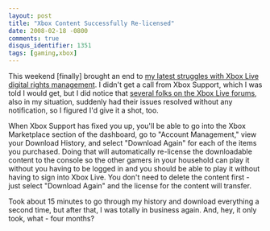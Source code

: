 ```yaml
---
layout: post
title: "Xbox Content Successfully Re-licensed"
date: 2008-02-18 -0800
comments: true
disqus_identifier: 1351
tags: [gaming,xbox]
---
```

This weekend [finally] brought an end to [my latest struggles with Xbox
Live digital rights
management](/archive/2008/01/28/status-on-xbox-live-drm-and-dashboard-problems.aspx).
I didn't get a call from Xbox Support, which I was told I would get, but
I did notice that [several folks on the Xbox Live
forums](http://forums.xbox.com/18348208/ShowPost.aspx), also in my
situation, suddenly had their issues resolved without any notification,
so I figured I'd give it a shot, too.

When Xbox Support has fixed you up, you'll be able to go into the Xbox
Marketplace section of the dashboard, go to "Account Management," view
your Download History, and select "Download Again" for each of the items
you purchased. Doing that will automatically re-license the downloadable
content to the console so the other gamers in your household can play it
without you having to be logged in and you should be able to play it
without having to sign into Xbox Live. You don't need to delete the
content first - just select "Download Again" and the license for the
content will transfer.

Took about 15 minutes to go through my history and download everything a
second time, but after that, I was totally in business again. And, hey,
it only took, what - four months?
